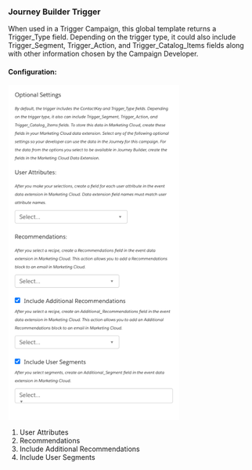 ### Journey Builder Trigger

When used in a Trigger Campaign, this global template returns a Trigger_Type field. Depending on the trigger type, it could also include Trigger_Segment, Trigger_Action, and Trigger_Catalog_Items fields along with other information chosen by the Campaign Developer.

#### Configuration:

<img src="config.png" alt="Journey Builder Trigger" width="350px"/>

1. User Attributes
2. Recommendations
3. Include Additional Recommendations
4. Include User Segments